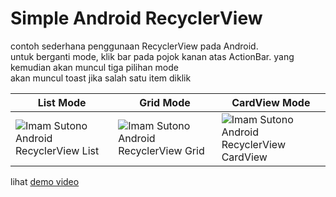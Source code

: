 # Simple Android RecyclerView
contoh sederhana penggunaan RecyclerView pada Android. <br/>
untuk berganti mode, klik bar pada pojok kanan atas ActionBar. yang kemudian akan muncul tiga pilihan mode <br/>
akan muncul toast jika salah satu item diklik

<table>
  <thead>
    <th>List Mode</th>
    <th>Grid Mode</th>
    <th>CardView Mode</th>
  </thead>
  <tbody>
    <tr>
      <td>
        <img src="http://imamsutono.com/res/android/imam%20sutono%20-%20android%20recyclerview%20cardview.jpeg" alt="Imam Sutono Android RecyclerView List" />
      </td>
      <td>
        <img src="http://imamsutono.com/res/android/imam%20sutono%20-%20android%20recyclerview%20cardview.jpeg" alt="Imam Sutono Android RecyclerView Grid" />  
      </td>
      <td>
        <img src="http://imamsutono.com/res/android/imam%20sutono%20-%20android%20recyclerview%20cardview.jpeg" alt="Imam Sutono Android RecyclerView CardView" />
      </td>
    </tr>
  </tbody>
</table>

lihat [demo video](http://imamsutono.com/res/android/imam%20sutono%20-%20android%20recyclerview%20ripple.mp4)
